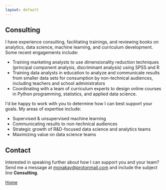 ```yaml
---
layout: default
---
```


## Consulting
I have experience consulting, facilitating trainings, and reviewing books on analytics, data science, machine learning, and curriculum development. Some recent engagements include:

- Training marketing analysts to use dimensionality reduction techniques (principal component analysis, discriminant analysis) using SPSS and R
- Training data analysts in education to analyze and communicate results from smaller data sets for consumption by non-technical audiences, including teachers and school administrators
- Coordinating with a team of curriculum experts to design online courses in Python programming, statistics, and applied data science.

I'd be happy to work with you to determine how I can best support your goals. My areas of expertise include:
- Supervised & unsupervised machine learning
- Communicating results to non-technical audiences
- Strategic growth of R&D-focused data science and analytics teams
- Maximizing value on data science teams

## Contact

Interested in speaking further about how I can support you and your team? Send me a message at [monakay@protonmail.com](mailto:monakay@protonmail.com) and include the subject line **Consulting**.

[Home](./)
